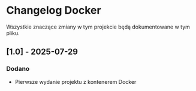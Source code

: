 # Changelog Docker

Wszystkie znaczące zmiany w tym projekcie będą dokumentowane w tym pliku.

## [1.0] - 2025-07-29
### Dodano
- Pierwsze wydanie projektu z kontenerem Docker